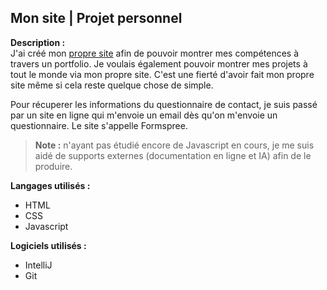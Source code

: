 ## Mon site | Projet personnel
**Description :**  
J'ai créé mon [propre site](https://redfoxou.dev) afin de pouvoir montrer mes compétences à travers un portfolio. Je voulais également pouvoir montrer mes projets à tout le monde via mon propre site. C'est une fierté d'avoir fait mon propre site même si cela reste quelque chose de simple.

Pour récuperer les informations du questionnaire de contact, je suis passé par un site en ligne qui m'envoie un email dès qu'on m'envoie un questionnaire. Le site s'appelle Formspree.

> **Note :** n'ayant pas étudié encore de Javascript en cours, je me suis aidé de supports externes (documentation en ligne et IA) afin de le produire.


**Langages utilisés :**
- HTML
- CSS
- Javascript

**Logiciels utilisés :**
- IntelliJ
- Git